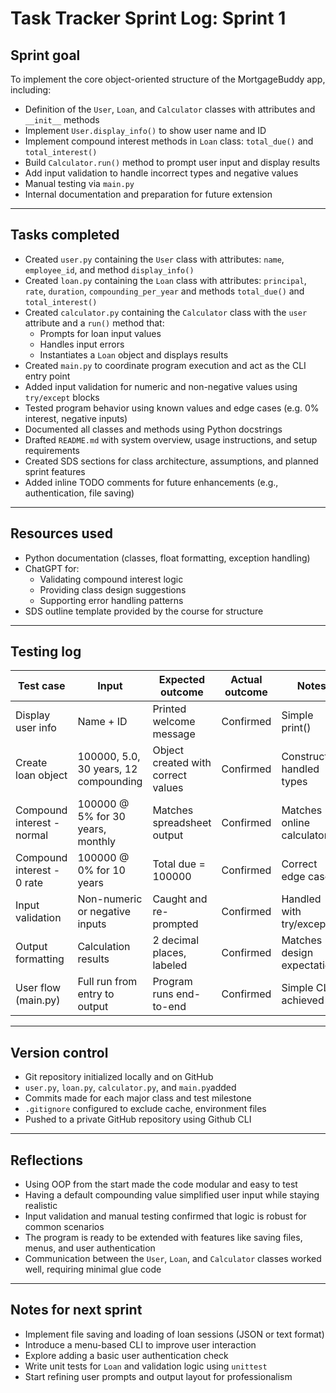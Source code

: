 # Task Tracker Sprint Log: Sprint 1

## Sprint goal
To implement the core object-oriented structure of the MortgageBuddy app, including:
- Definition of the `User`, `Loan`, and `Calculator` classes with attributes and `__init__` methods
- Implement `User.display_info()` to show user name and ID
- Implement compound interest methods in `Loan` class: `total_due()` and `total_interest()`
- Build `Calculator.run()` method to prompt user input and display results
- Add input validation to handle incorrect types and negative values
- Manual testing via `main.py`
- Internal documentation and preparation for future extension

---

## Tasks completed
- Created `user.py` containing the `User` class with attributes: `name`, `employee_id`, and method `display_info()`
- Created `loan.py` containing the `Loan` class with attributes: `principal`, `rate`, `duration`, `compounding_per_year` and methods `total_due()` and `total_interest()`
- Created `calculator.py` containing the `Calculator` class with the `user` attribute and a `run()` method that:
  - Prompts for loan input values
  - Handles input errors
  - Instantiates a `Loan` object and displays results
- Created `main.py` to coordinate program execution and act as the CLI entry point
- Added input validation for numeric and non-negative values using `try/except` blocks
- Tested program behavior using known values and edge cases (e.g. 0% interest, negative inputs)
- Documented all classes and methods using Python docstrings
- Drafted `README.md` with system overview, usage instructions, and setup requirements
- Created SDS sections for class architecture, assumptions, and planned sprint features
- Added inline TODO comments for future enhancements (e.g., authentication, file saving)

---

## Resources used
- Python documentation (classes, float formatting, exception handling)
- ChatGPT for:
  - Validating compound interest logic
  - Providing class design suggestions
  - Supporting error handling patterns
- SDS outline template provided by the course for structure

---

## Testing log

| Test case                   | Input                                          | Expected outcome                      | Actual outcome | Notes                          |
|-----------------------------|------------------------------------------------|----------------------------------------|----------------|--------------------------------|
| Display user info           | Name + ID                                      | Printed welcome message                | Confirmed      | Simple print()                 |
| Create loan object          | 100000, 5.0, 30 years, 12 compounding          | Object created with correct values     | Confirmed      | Constructor handled types      |
| Compound interest - normal  | 100000 @ 5% for 30 years, monthly              | Matches spreadsheet output             | Confirmed      | Matches online calculator      |
| Compound interest - 0 rate  | 100000 @ 0% for 10 years                       | Total due = 100000                     | Confirmed      | Correct edge case              |
| Input validation            | Non-numeric or negative inputs                 | Caught and re-prompted                 | Confirmed      | Handled with try/except        |
| Output formatting           | Calculation results                            | 2 decimal places, labeled              | Confirmed      | Matches design expectations    |
| User flow (main.py)         | Full run from entry to output                  | Program runs end-to-end                | Confirmed      | Simple CLI achieved            |

---

## Version control
- Git repository initialized locally and on GitHub
- `user.py`, `loan.py`, `calculator.py`, and `main.py`added
- Commits made for each major class and test milestone
- `.gitignore` configured to exclude cache, environment files
- Pushed to a private GitHub repository using Github CLI

---

## Reflections
- Using OOP from the start made the code modular and easy to test
- Having a default compounding value simplified user input while staying realistic
- Input validation and manual testing confirmed that logic is robust for common scenarios
- The program is ready to be extended with features like saving files, menus, and user authentication
- Communication between the `User`, `Loan`, and `Calculator` classes worked well, requiring minimal glue code

---

## Notes for next sprint
- Implement file saving and loading of loan sessions (JSON or text format)
- Introduce a menu-based CLI to improve user interaction
- Explore adding a basic user authentication check
- Write unit tests for `Loan` and validation logic using `unittest`
- Start refining user prompts and output layout for professionalism
